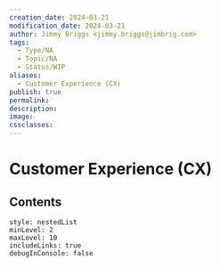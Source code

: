 ```yaml
---
creation_date: 2024-03-21
modification_date: 2024-03-21
author: Jimmy Briggs <jimmy.briggs@jimbrig.com>
tags:
  - Type/NA
  - Topic/NA
  - Status/WIP
aliases:
  - Customer Experience (CX)
publish: true
permalink:
description:
image:
cssclasses:
---
```



# Customer Experience (CX)

## Contents

```table-of-contents
style: nestedList
minLevel: 2
maxLevel: 10
includeLinks: true
debugInConsole: false
```

